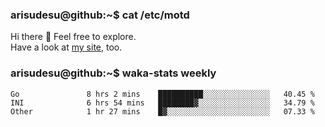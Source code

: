 ### arisudesu@github:~$ cat /etc/motd

Hi there 👋  Feel free to explore.  
Have a look at [my site](https://arisu.dev), too.

### arisudesu@github:~$ waka-stats weekly
<!--START_SECTION:waka-->

```text
Go               8 hrs 2 mins    ██████████░░░░░░░░░░░░░░░   40.45 %
INI              6 hrs 54 mins   ████████▓░░░░░░░░░░░░░░░░   34.79 %
Other            1 hr 27 mins    █▓░░░░░░░░░░░░░░░░░░░░░░░   07.33 %
```

<!--END_SECTION:waka-->
